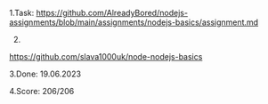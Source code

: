 1.Task: 
https://github.com/AlreadyBored/nodejs-assignments/blob/main/assignments/nodejs-basics/assignment.md

2.
https://github.com/slava1000uk/node-nodejs-basics

3.Done: 19.06.2023

4.Score: 206/206
